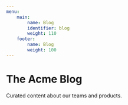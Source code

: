 ```yaml
---
menu:
    main:
        name: Blog
        identifier: blog
        weight: 110
    footer:
        name: Blog
        weight: 100
---
```



The Acme Blog
============

Curated content about our teams and products.
